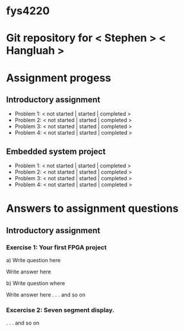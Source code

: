 # fys4220
# Git repository for < Stephen > < Hangluah >

# Assignment progess

## Introductory assignment
 - Problem 1: < not started | started | completed >
 - Problem 2: < not started | started | completed >
 - Problem 3: < not started | started | completed >
 - Problem 4: < not started | started | completed >

## Embedded system project
 - Problem 1: < not started | started | completed >
 - Problem 2: < not started | started | completed >
 - Problem 3: < not started | started | completed >
 - Problem 4: < not started | started | completed >


 # Answers to assignment questions

 ## Introductory assignment

 ### Exercise 1: Your first FPGA project

 a) Write question here

 Write answer here

 b) Write question where

 Write answer here
 .
 .
 .
 and so on


 ### Excercise 2: Seven segment display.
 .
 .
 .
 and so on
 
